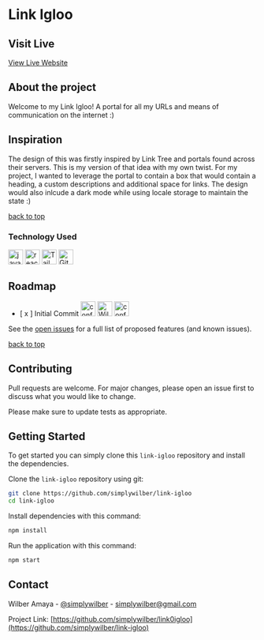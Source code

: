 # Link Igloo

<a name="readme-top"></a>

## Visit Live

<a href="https://linkigloo.netlify.app/">View Live Website</a>

 ## About the project

</p>
Welcome to my Link Igloo! A portal for all my URLs and means of communication on the internet :&rpar;

## Inspiration 

The design of this was firstly inspired by Link Tree and portals found across their servers. This is my version of that idea with my own twist. For my project, I wanted to leverage the portal to contain a box that would contain a heading, a custom descriptions and additional space for links. The design would also inlcude a dark mode while using locale storage to maintain the state :&#41;

<a href="#readme-top">back to top</a>

### Technology Used

<div>
<Image src="https://user-images.githubusercontent.com/25181517/117447155-6a868a00-af3d-11eb-9cfe-245df15c9f3f.png" width="30px" height="30px" alt="javascript logo"/> 
<Image src="https://user-images.githubusercontent.com/25181517/183897015-94a058a6-b86e-4e42-a37f-bf92061753e5.png" width="30px" height="30px" alt="react logo"/>
<Image src="https://user-images.githubusercontent.com/25181517/202896760-337261ed-ee92-4979-84c4-d4b829c7355d.png" width="30px" height="30px" alt="TailwindCSS logo"/>
<Image src="https://user-images.githubusercontent.com/25181517/192108372-f71d70ac-7ae6-4c0d-8395-51d8870c2ef0.png" width="30px" height="30px" alt="Git logo"/>
</div>

## Roadmap
<div>
<ul>
    <li>
        [ x ] Initial Commit        
        <Image src="https://media.giphy.com/media/yWI8ycaXuknOpxomyZ/giphy.gif" width="30px" height="30px" alt="confetti"/>
        <Image src="https://media.giphy.com/media/7Q7fYv7rIVQ7rvXpgB/giphy.gif" width="30px" height="30px" alt="Wilber Celebrating"/>
        <Image src="https://media.giphy.com/media/yWI8ycaXuknOpxomyZ/giphy.gif" width="30px" height="30px" alt="confetti"/>
    </li>
</ul>
</div>

See the [open issues](https://github.com/simplywilber/link-igloo/issues) for a full list of proposed features (and known issues).

<a href="#readme-top">back to top</a>

## Contributing

Pull requests are welcome. For major changes, please open an issue first
to discuss what you would like to change.

Please make sure to update tests as appropriate.

## Getting Started

To get started you can simply clone this `link-igloo` repository and install the dependencies.

Clone the `link-igloo` repository using git:

```bash
git clone https://github.com/simplywilber/link-igloo
cd link-igloo
```

Install dependencies with this command:

```bash
npm install
```

Run the application with this command:

```bash
npm start
```

## Contact

Wilber Amaya - [@simplywilber](https://instagram.com/simplywilber) - simplywilber@gmail.com

Project Link: [https://github.com/simplywilber/link0igloo](https://github.com/simplywilber/link-igloo)
